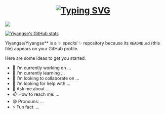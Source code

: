<div align="center">
  <h1><a href="https://git.io/typing-svg"><img src="https://readme-typing-svg.herokuapp.com?font=Black+Han+Sans&size=30&pause=1000&random=false&width=435&lines=%EC%95%88%EB%85%95%ED%95%98%EC%84%B8%EC%9A%94!+%F0%9F%96%90" alt="Typing SVG" /></a></h1>
</div>
<img src="https://capsule-render.vercel.app/api?type=venom&color=gradient&height=300&section=header&text=취미는%성장&fontSize=90" />

[![Yiyangse's GitHub stats](https://github-readme-stats.vercel.app/api?username=yiyangse)](https://github.com/yiyangse/github-readme-stats)


Yiyangse/Yiyangse** is a ✨ _special_ ✨ repository because its `README.md` (this file) appears on your GitHub profile.

Here are some ideas to get you started:

- 🔭 I’m currently working on ...
- 🌱 I’m currently learning ...
- 👯 I’m looking to collaborate on ...
- 🤔 I’m looking for help with ...
- 💬 Ask me about ...
- 📫 How to reach me: ...
- 😄 Pronouns: ...
- ⚡ Fun fact: ...

